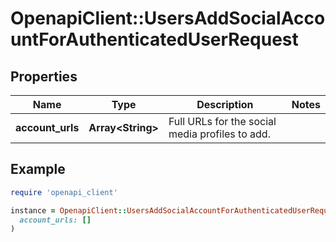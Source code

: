 # OpenapiClient::UsersAddSocialAccountForAuthenticatedUserRequest

## Properties

| Name | Type | Description | Notes |
| ---- | ---- | ----------- | ----- |
| **account_urls** | **Array&lt;String&gt;** | Full URLs for the social media profiles to add. |  |

## Example

```ruby
require 'openapi_client'

instance = OpenapiClient::UsersAddSocialAccountForAuthenticatedUserRequest.new(
  account_urls: []
)
```

